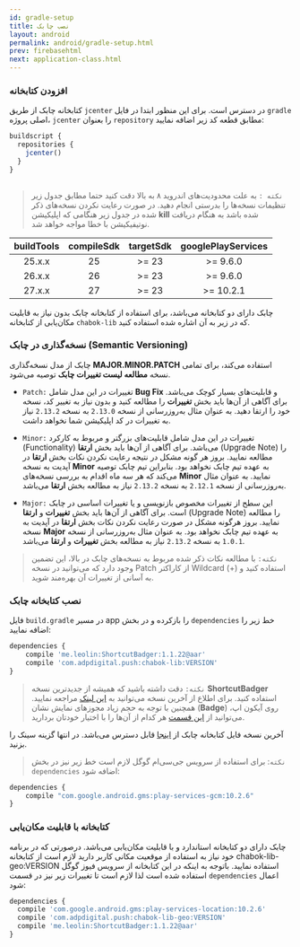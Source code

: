 ```yaml
---
id: gradle-setup
title: نصب چابک
layout: android
permalink: android/gradle-setup.html
prev: firebasehtml
next: application-class.html
---
```


### افزودن کتابخانه

کتابخانه چابک از طریق `jcenter` در دسترس است. برای این منظور ابتدا در فایل `gradle` اصلی پروژه، `jcenter` را بعنوان `repository` مطابق قطعه کد زیر اضافه نمایید:

```javascript
buildscript {
  repositories {
    jcenter()
  }
}
  
```

> `نکته :` به علت محدودیت‌‌های اندروید ۸ به بالا دقت کنید حتما مطابق جدول زیر تنظیمات نسخه‌ها را بدرستی انجام دهید.  در صورت رعایت نکردن نسخه‌های ذکر شده در جدول زیر هنگامی که اپلیکیشن **kill** شده باشد به هنگام دریافت نوتیفیکیشن با خطا مواجه خواهد شد.

<table dir="ltr">
    <thead>
    <tr align="center">
        <th>buildTools</th>
        <th>compileSdk</th>
        <th>targetSdk</th>
        <th>googlePlayServices</th>
    </tr>
    </thead>
    <tbody>
    <tr align="center">
        <td>25.x.x</td>
        <td>25</td>
        <td>&gt;= 23</td>
        <td>&gt;= 9.6.0</td>
    </tr>
    <tr align="center">
        <td>26.x.x</td>
        <td>26</td>
        <td>&gt;= 23</td>
        <td>&gt;= 9.6.0</td>
    </tr>
    <tr align="center">
        <td>27.x.x</td>
        <td>27</td>
        <td>&gt;= 23</td>
        <td>&gt;= 10.2.1</td>
    </tr>
    </tbody>
</table>

چابک دارای دو کتابخانه می‌باشد، برای استفاده از کتابخانه چابک بدون نیاز به قابلیت مکان‌یابی از کتابخانه `chabok-lib` که در زیر به آن اشاره شده استفاده کنید. 

### نسخه‌گذاری در چابک  (Semantic Versioning)

چابک از مدل نسخه‌گذاری **MAJOR.MINOR.PATCH** استفاده می‌کند، برای تمامی نسخه **مطالعه لیست تغییرات چابک** توصیه می‌شود.

* `Patch:` تغییرات در این مدل شامل **Bug Fix** و قابلیت‌های بسیار کوچک می‌باشد. برای آگاهی از آن‌ها باید بخش **تغییرات** را مطالعه کنید و بدون نیاز به تغییر کد، نسخه خود را ارتقا دهید. به عنوان مثال به‌روزرسانی از نسخه `2.13.0` به نسخه `2.13.2` نیاز به تغییرات در کد اپلیکیشن شما نخواهد داشت.

* `Minor:` تغییرات در این مدل شامل قابلیت‌های بزرگتر و مربوط به کارکرد (Functionality) می‌باشد. برای آگاهی از آن‌ها باید بخش **ارتقا** (Upgrade Note) را مطالعه نمایید. بروز هر گونه مشکل در نتیجه رعایت نکردن نکات بخش **ارتقا** در آپدیت به نسخه **Minor** به عهده تیم چابک نخواهد بود. بنابراین تیم چابک توصیه می‌کند که هر سه ماه اقدام به بررسی نسخه‌های **Minor** نمایید. به عنوان مثال به‌روزرسانی از نسخه `2.12.1` به نسخه `2.13.2` نیاز به مطالعه بخش **ارتقا** می‌باشد.

* `Major:` این سطح از تغییرات مخصوص بازنویسی و یا تغییرات اساسی در چابک است. برای آگاهی از آن‌ها باید بخش **تغییرات** و **ارتقا** (Upgrade Note) را مطالعه نمایید. بروز هرگونه مشکل در صورت رعایت نکردن نکات بخش **ارتقا** در آپدیت به نسخه **Major** به عهده تیم چابک نخواهد بود. به عنوان مثال به‌روزرسانی از نسخه `1.0.1` به نسخه `2.13.2` نیاز به مطالعه بخش **تغییرات** و **ارتقا** می‌باشد.

> `نکته:` با مطالعه نکات ذکر شده مربوط به نسخه‌های چابک در بالا، این تضمین وجود دارد که می‌توانید در نسخه Patch از کاراکتر Wildcard (+) استفاده کنید و به آسانی از تغییرات آن بهره‌مند شوید.

### نصب کتابخانه چابک
فایل `build.gradle` در مسیر app را بازکرده و در بخش `dependencies` خط زیر را اضافه نمایید:

```javascript
dependencies {
    compile 'me.leolin:ShortcutBadger:1.1.22@aar'
    compile 'com.adpdigital.push:chabok-lib:VERSION'
}
```

> `نکته:` دقت داشته باشید که همیشه از جدیدترین نسخه **ShortcutBadger** استفاده کنید. برای اطلاع از آخرین نسخه می‌توانید به [این لینک](https://github.com/leolin310148/ShortcutBadger) مراجعه نمایید. همچنین با توجه به حجم زیاد مجوزهای نمایش نشان (**Badge**) روی آیکون اپ،‌ می‌توانید از [این قسمت](https://doc.chabokpush.com/android/features.html#برداشتن-مجوزهای-غیر-ضروری-برای-نمایش-نشان-badge-روی-آیکون) هر کدام از آن‌ها را با اختیار خودتان بردارید. 

آخرین نسخه فایل کتابخانه چابک از  [اینجا](https://bintray.com/bintray/jcenter?filterByPkgName=com.adpdigital.push) قابل دسترس می‌باشد.
در انتها گزینه سینک را بزنید.

> `نکته`: برای استفاده از سرویس جی‌سی‌ام گوگل لازم است خط زیر نیز در بخش
> `dependencies`  اضافه شود:

```javascript
dependencies {
    compile "com.google.android.gms:play-services-gcm:10.2.6" 
}
```

### کتابخانه با قابلیت مکان‌یابی

 چابک دارای دو کتابخانه استاندارد و با قابلیت مکان‌یابی می‌باشد. درصورتی که در برنامه خود نیاز به استفاده از موقعیت مکانی کاربر دارید لازم است از کتابخانه chabok-lib-geo:VERSION استفاده نمایید. 
 باتوجه به اینکه در این کتابخانه از سرویس فیوز گوگل استفاده شده است لذا لازم است تا تغییرات زیر نیز در قسمت ‌‌‌`dependencies` اعمال شود:
 
 ```javascript
dependencies {
   compile 'com.google.android.gms:play-services-location:10.2.6'
   compile 'com.adpdigital.push:chabok-lib-geo:VERSION'
   compile 'me.leolin:ShortcutBadger:1.1.22@aar'
}  
```
